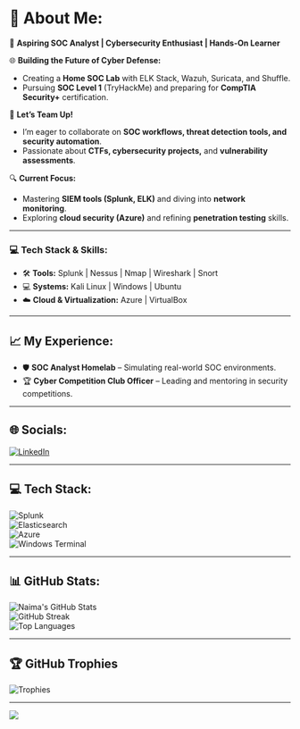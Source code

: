 # 💫 About Me:  
🚀 **Aspiring SOC Analyst | Cybersecurity Enthusiast | Hands-On Learner**  

🌐 **Building the Future of Cyber Defense:**  
- Creating a **Home SOC Lab** with ELK Stack, Wazuh, Suricata, and Shuffle.  
- Pursuing **SOC Level 1** (TryHackMe) and preparing for **CompTIA Security+** certification.  

🤝 **Let’s Team Up!**  
- I’m eager to collaborate on **SOC workflows, threat detection tools, and security automation**.  
- Passionate about **CTFs, cybersecurity projects,** and **vulnerability assessments**.  

🔍 **Current Focus:**  
- Mastering **SIEM tools (Splunk, ELK)** and diving into **network monitoring**.  
- Exploring **cloud security (Azure)** and refining **penetration testing** skills.  

---

### 💻 Tech Stack & Skills:  
- 🛠️ **Tools:** Splunk | Nessus | Nmap | Wireshark | Snort  
- 💻 **Systems:** Kali Linux | Windows | Ubuntu  
- ☁️ **Cloud & Virtualization:** Azure | VirtualBox  

---

## 📈 My Experience:  
- 🛡️ **SOC Analyst Homelab** – Simulating real-world SOC environments.  
- 🏆 **Cyber Competition Club Officer** – Leading and mentoring in security competitions.  

---

## 🌐 Socials:  
[![LinkedIn](https://img.shields.io/badge/LinkedIn-%230077B5.svg?logo=linkedin&logoColor=white)](https://linkedin.com/in/naimamumin)  

---

## 💻 Tech Stack:  
![Splunk](https://img.shields.io/badge/splunk-%23000000.svg?style=for-the-badge&logo=splunk&logoColor=white)  
![Elasticsearch](https://img.shields.io/badge/elasticsearch-%230377CC.svg?style=for-the-badge&logo=elasticsearch&logoColor=white)  
![Azure](https://img.shields.io/badge/azure-%230072C6.svg?style=for-the-badge&logo=microsoftazure&logoColor=white)  
![Windows Terminal](https://img.shields.io/badge/Windows%20Terminal-%234D4D4D.svg?style=for-the-badge&logo=windows-terminal&logoColor=white)  

---

## 📊 GitHub Stats:  
![Naima's GitHub Stats](https://github-readme-stats.vercel.app/api?username=NaimaMu&show_icons=true&theme=yeblu&hide_border=false)  
![GitHub Streak](https://github-readme-streak-stats.herokuapp.com?user=NaimaMu&theme=yeblu&hide_border=false)  
![Top Languages](https://github-readme-stats.vercel.app/api/top-langs/?username=NaimaMu&theme=yeblu&layout=compact)  

---

## 🏆 GitHub Trophies  
![Trophies](https://github-profile-trophy.vercel.app/?username=NaimaMu&theme=radical&margin-w=4&no-bg=true&no-frame=false)  

---

[![](https://visitcount.itsvg.in/api?id=NaimaMu&icon=0&color=0)](https://visitcount.itsvg.in)  
